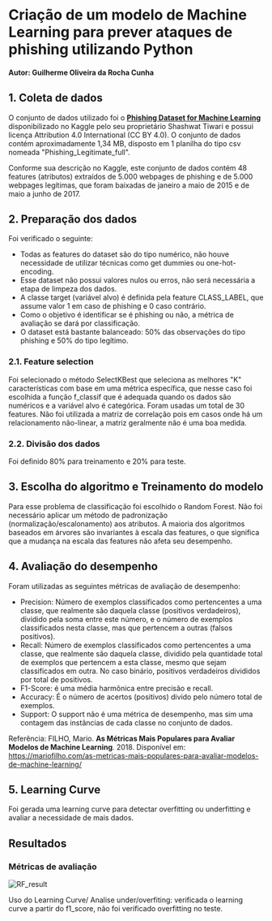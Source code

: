 # Criação de um modelo de Machine Learning para prever ataques de phishing utilizando Python
#### Autor: Guilherme Oliveira da Rocha Cunha

## 1. Coleta de dados
O conjunto de dados utilizado foi o [**Phishing Dataset for Machine Learning**](https://www.kaggle.com/datasets/shashwatwork/phishing-dataset-for-machine-learning) disponibilizado no Kaggle pelo seu proprietário Shashwat Tiwari e possui licença Attribution 4.0 International (CC BY 4.0). O conjunto de dados contém aproximadamente 1,34 MB, disposto em 1 planilha do tipo csv nomeada "Phishing_Legitimate_full".

Conforme sua descrição no Kaggle, este conjunto de dados contém 48 features (atributos) extraídos de 5.000 webpages de phishing e de 5.000 webpages legítimas, que foram baixadas de janeiro a maio de 2015 e de maio a junho de 2017.

## 2. Preparação dos dados
Foi verificado o seguinte: 
- Todas as features do dataset são do tipo numérico, não houve necessidade de utilizar técnicas como get dummies ou one-hot-encoding.
- Esse dataset não possui valores nulos ou erros, não será necessária a etapa de limpeza dos dados.
- A classe target (variável alvo) é definida pela feature CLASS_LABEL, que assume valor 1 em caso de phishing e 0 caso contrário.
- Como o objetivo é identificar se é phishing ou não, a métrica de avaliação se dará por classificação.
- O dataset está bastante balanceado: 50% das observações do tipo phishing e 50% do tipo legítimo.

### 2.1. Feature selection
Foi selecionado o método SelectKBest que seleciona as melhores "K" características com base em uma métrica específica, que nesse caso foi escolhida a função f_classif que é adequada quando os dados são numéricos e a variável alvo é categórica. Foram usadas um total de 30 features.
Não foi utilizada a matriz de correlação pois em casos onde há um relacionamento não-linear, a matriz geralmente não é uma boa medida.

### 2.2. Divisão dos dados
Foi definido 80% para treinamento e 20% para teste.

## 3. Escolha do algoritmo e Treinamento do modelo
Para esse problema de classificação foi escolhido o Random Forest. Não foi necessário aplicar um método de padronização (normalização/escalonamento) aos atributos. A maioria dos algoritmos baseados em árvores são invariantes à escala das features, o que significa que a mudança na escala das features não afeta seu desempenho. 

## 4. Avaliação do desempenho
Foram utilizadas as seguintes métricas de avaliação de desempenho:
- Precision: Número de exemplos classificados como pertencentes a uma classe, que realmente são daquela classe (positivos verdadeiros), dividido pela soma entre este número, e o número de exemplos classificados nesta classe, mas que pertencem a outras (falsos positivos).
- Recall: Número de exemplos classificados como pertencentes a uma classe, que realmente são daquela classe, dividido pela quantidade total de exemplos que pertencem a esta classe, mesmo que sejam classificados em outra. No caso binário, positivos verdadeiros divididos por total de positivos.
- F1-Score: é uma média harmônica entre precisão e recall.
- Accuracy: É o número de acertos (positivos) divido pelo número total de exemplos.
- Support: O support não é uma métrica de desempenho, mas sim uma contagem das instâncias de cada classe no conjunto de dados.

Referência: FILHO, Mario. **As Métricas Mais Populares para Avaliar Modelos de Machine Learning**. 2018. Disponível em: https://mariofilho.com/as-metricas-mais-populares-para-avaliar-modelos-de-machine-learning/

## 5. Learning Curve
Foi gerada uma learning curve para detectar overfitting ou underfitting e avaliar a necessidade de mais dados.

## Resultados
### Métricas de avaliação
![RF_result](https://github.com/Gui-lherme-Oliv/PhishingPrediction_ML/assets/123426025/ed8f3821-f604-49f6-9a9a-41bcf00116a5)











Uso do Learning Curve/ Analise under/overfiting: verificada o learning curve a partir do f1_score, não foi verificado overfitting no teste.
